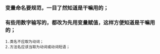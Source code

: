 ### 变量命名要规范，一目了然知道是干嘛用的；
### 有些用数字输写的，都改为先用变量赋值，这样方便知道是干嘛用的；
    1.类名不应取为动词；
    2.方法名应该当取为动词或动词短语；

